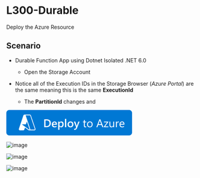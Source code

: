 # L300-Durable

Deploy the Azure Resource

## Scenario
- Durable Function App using Dotnet Isolated .NET 6.0
  - Open the Storage Account

- Notice all of the Execution IDs in the Storage Browser (_Azure Portal_) are the same meaning this is the same **ExecutionId**
  - The **PartitionId** changes and 


[![Deploy To Azure](https://raw.githubusercontent.com/Azure/azure-quickstart-templates/master/1-CONTRIBUTION-GUIDE/images/deploytoazure.svg?sanitize=true)](https://portal.azure.com/#create/Microsoft.Template/uri/https%3A%2F%2Fraw.githubusercontent.com%2Fmacavall%2FL300-Durable%2Fmaster%2Fazuredeploy.json)

![image](https://github.com/macavall/L300-Durable/assets/43223084/3e0d4c6c-884c-4557-9144-390b112c83c3)

![image](https://github.com/macavall/L300-Durable/assets/43223084/8b563c43-142e-43da-b2f8-2737c92501ff)

![image](https://github.com/macavall/L300-Durable/assets/43223084/2401727c-e01f-4dde-98a5-924ecec17933)

